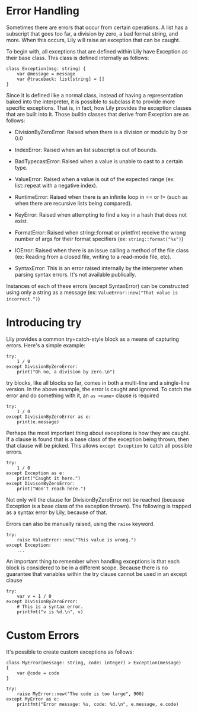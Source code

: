 Error Handling
==============

Sometimes there are errors that occur from certain operations. A list has a subscript that goes too far, a division by zero, a bad format string, and more. When this occurs, Lily will raise an exception that can be caught.

To begin with, all exceptions that are defined within Lily have Exception as their base class. This class is defined internally as follows:

```
class Exception(msg: string) {
    var @message = message
    var @traceback: list[string] = []
}
```

Since it is defined like a normal class, instead of having a representation baked into the interpreter, it is possible to subclass it to provide more specific exceptions. That is, in fact, how Lily provides the exception classes that are built into it. Those builtin classes that derive from Exception are as follows:

* DivisionByZeroError: Raised when there is a division or modulo by 0 or 0.0

* IndexError: Raised when an list subscript is out of bounds.

* BadTypecastError: Raised when a value is unable to cast to a certain type.

* ValueError: Raised when a value is out of the expected range (ex: list::repeat with a negative index).

* RuntimeError: Raised when there is an infinite loop in == or != (such as when there are recursive lists being compared).

* KeyError: Raised when attempting to find a key in a hash that does not exist.

* FormatError: Raised when string::format or printfmt receive the wrong number of args for their format specifiers (ex: `string::format("%s")`)

* IOError: Raised when there is an issue calling a method of the file class (ex: Reading from a closed file, writing to a read-mode file, etc).

* SyntaxError: This is an error raised internally by the interpreter when parsing syntax errors. It's not available publically.

Instances of each of these errors (except SyntaxError) can be constructed using only a string as a message (ex: `ValueError::new("That value is incorrect.")`)

# Introducing try

Lily provides a common try+catch-style block as a means of capturing errors. Here's a simple example:

```
try:
    1 / 0
except DivisionByZeroError:
    print("Oh no, a division by zero.\n")
```

try blocks, like all blocks so far, comes in both a multi-line and a single-line version. In the above example, the error is caught and ignored. To catch the error and do something with it, an `as <name>` clause is required

```
try:
    1 / 0
except DivisionByZeroError as e:
    print(e.message)
```

Perhaps the most important thing about exceptions is how they are caught. If a clause is found that is a base class of the exception being thrown, then that clause will be picked. This allows `except Exception` to catch all possible errors.

```
try:
    1 / 0
except Exception as e:
    print("Caught it here.")
except DivisonByZeroError:
    print("Won't reach here.")
```

Not only will the clause for DivisionByZeroError not be reached (because Exception is a base class of the exception thrown). The following is trapped as a syntax error by Lily, because of that.

Errors can also be manually raised, using the `raise` keyword.

```
try:
    raise ValueError::new("This value is wrong.")
except Exception:
    ...
```

An important thing to remember when handling exceptions is that each block is considered to be in a different scope. Because there is no guarantee that variables within the try clause cannot be used in an except clause

```
try:
    var v = 1 / 0
except DivisionByZeroError:
    # This is a syntax error.
    printfmt("v is %d.\n", v)
```

# Custom Errors

It's possible to create custom exceptions as follows:

```
class MyError(message: string, code: integer) > Exception(message)
{
    var @code = code
}

try:
    raise MyError::new("The code is too large", 900)
except MyError as e:
    printfmt("Error message: %s, code: %d.\n", e.message, e.code)
```
